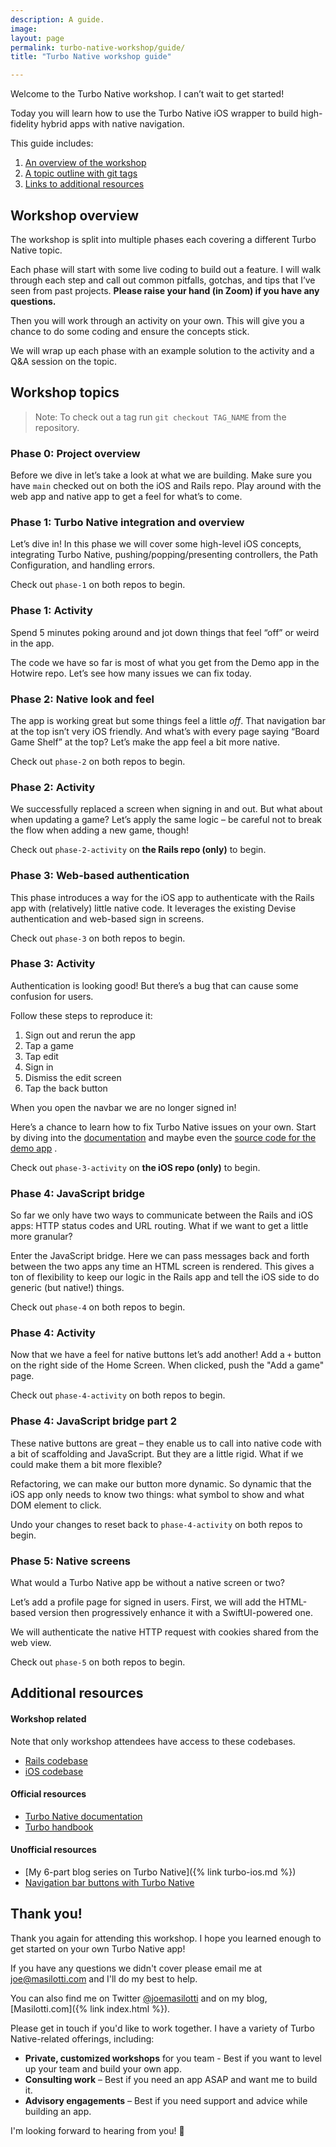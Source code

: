 ```yaml
---
description: A guide.
image:
layout: page
permalink: turbo-native-workshop/guide/
title: "Turbo Native workshop guide"

---
```


Welcome to the Turbo Native workshop. I can’t wait to get started!

<p class="lead">Today you will learn how to use the Turbo Native iOS wrapper to build high-fidelity hybrid apps with native navigation.</p>

This guide includes:

1. [An overview of the workshop](#overview)
2. [A topic outline with git tags](#topics)
3. [Links to additional resources](#resources)

<h2 id="overview">Workshop overview</h2>

The workshop is split into multiple phases each covering a different Turbo Native topic.

Each phase will start with some live coding to build out a feature. I will walk through each step and call out common pitfalls, gotchas, and tips that I’ve seen from past projects. **Please raise your hand (in Zoom) if you have any questions.**

Then you will work through an activity on your own. This will give you a chance to do some coding and ensure the concepts stick.

We will wrap up each phase with an example solution to the activity and a Q&A session on the topic.

<h2 id="topics">Workshop topics</h2>

> Note: To check out a tag run `git checkout TAG_NAME` from the repository.

### Phase 0: Project overview

Before we dive in let’s take a look at what we are building. Make sure you have `main` checked out on both the iOS and Rails repo. Play around with the web app and native app to get a feel for what’s to come.

### Phase 1: Turbo Native integration and overview

Let’s dive in! In this phase we will cover some high-level iOS concepts, integrating Turbo Native, pushing/popping/presenting controllers, the Path Configuration, and handling errors.

Check out `phase-1` on both repos to begin.

### Phase 1: Activity

Spend 5 minutes poking around and jot down things that feel “off” or weird in the app.

The code we have so far is most of what you get from the Demo app in the Hotwire repo. Let’s see how many issues we can fix today.

### Phase 2: Native look and feel

The app is working great but some things feel a little *off*. That navigation bar at the top isn’t very iOS friendly. And what’s with every page saying “Board Game Shelf” at the top? Let’s make the app feel a bit more native.

Check out `phase-2` on both repos to begin.

### Phase 2: Activity

We successfully replaced a screen when signing in and out. But what about when updating a game? Let’s apply the same logic – be careful not to break the flow when adding a new game, though!

Check out `phase-2-activity` on **the Rails repo (only)** to begin.

### Phase 3: Web-based authentication

This phase introduces a way for the iOS app to authenticate with the Rails app with (relatively) little native code. It leverages the existing Devise authentication and web-based sign in screens.

Check out `phase-3` on both repos to begin.

### Phase 3: Activity

Authentication is looking good! But there’s a bug that can cause some confusion for users.

Follow these steps to reproduce it:

1. Sign out and rerun the app
1. Tap a game
1. Tap edit
1. Sign in
1. Dismiss the edit screen
1. Tap the back button

When you open the navbar we are no longer signed in!

Here’s a chance to learn how to fix Turbo Native issues on your own. Start by diving into the  [documentation](https://github.com/hotwired/turbo-ios/tree/main/Docs)  and maybe even the  [source code for the demo app](https://github.com/hotwired/turbo-ios/tree/4b313588654acf62675b9870cf780b2300585cbf/Demo) .

Check out `phase-3-activity` on **the iOS repo (only)** to begin.

### Phase 4: JavaScript bridge

So far we only have two ways to communicate between the Rails and iOS apps: HTTP status codes and URL routing. What if we want to get a little more granular?

Enter the JavaScript bridge. Here we can pass messages back and forth between the two apps any time an HTML screen is rendered. This gives a ton of flexibility to keep our logic in the Rails app and tell the iOS side to do generic (but native!) things.

Check out `phase-4` on both repos to begin.

### Phase 4: Activity

Now that we have a feel for native buttons let’s add another! Add a `+` button on the right side of the Home Screen. When clicked, push the "Add a game" page.

Check out `phase-4-activity` on both repos to begin.

### Phase 4: JavaScript bridge part 2

These native buttons are great – they enable us to call into native code with a bit of scaffolding and JavaScript. But they are a little rigid. What if we could make them a bit more flexible?

Refactoring, we can make our button more dynamic. So dynamic that the iOS app only needs to know two things: what symbol to show and what DOM element to click.

Undo your changes to reset back to `phase-4-activity` on both repos to begin.

### Phase 5: Native screens

What would a Turbo Native app be without a native screen or two?

Let’s add a profile page for signed in users. First, we will add the HTML-based version then progressively enhance it with a SwiftUI-powered one.

We will authenticate the native HTTP request with cookies shared from the web view.

Check out `phase-5` on both repos to begin.

<h2 id="resources">Additional resources</h2>

#### Workshop related

Note that only workshop attendees have access to these codebases.

* [Rails codebase](https://github.com/Turbo-Native-workshop/Rails)
* [iOS codebase](https://github.com/Turbo-Native-workshop/iOS)

#### Official resources

* [Turbo Native documentation](https://github.com/hotwired/turbo-ios/tree/main/Docs)
* [Turbo handbook](https://turbo.hotwired.dev/handbook/introduction)

#### Unofficial resources

* [My 6-part blog series on Turbo Native]({% link turbo-ios.md %})
* [Navigation bar buttons with Turbo Native](https://www.youtube.com/watch?v=vgLIWVWAYrg)

## Thank you!

Thank you again for attending this workshop. I hope you learned enough to get started on your own Turbo Native app!

If you have any questions we didn't cover please email me at [joe@masilotti.com](mailto:joe@masilotti.com) and I'll do my best to help.

You can also find me on Twitter [@joemasilotti](https://twitter.com/joemasilotti) and on my blog, [Masilotti.com]({% link index.html %}).

Please get in touch if you'd like to work together. I have a variety of Turbo Native-related offerings, including:

* **Private, customized workshops** for you team - Best if you want to level up your team and build your own app.
* **Consulting work** – Best if you need an app ASAP and want me to build it.
* **Advisory engagements** – Best if you need support and advice while building an app.

I'm looking forward to hearing from you! 👋
